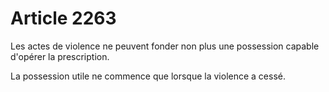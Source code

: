 # Article 2263

Les actes de violence ne peuvent fonder non plus une possession capable d'opérer la prescription.

La possession utile ne commence que lorsque la violence a cessé.
